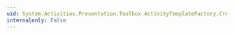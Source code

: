 ```yaml
---
uid: System.Activities.Presentation.Toolbox.ActivityTemplateFactory.Create(System.Windows.DependencyObject)
internalonly: False
---
```

